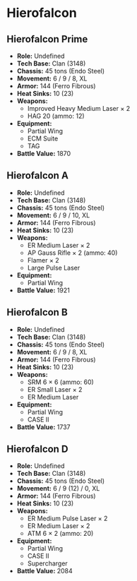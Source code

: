 # Hierofalcon
## Hierofalcon Prime
- **Role:** Undefined
- **Tech Base:** Clan (3148)
- **Chassis:** 45 tons (Endo Steel)
- **Movement:** 6 / 9 / 8, XL
- **Armor:** 144 (Ferro Fibrous)
- **Heat Sinks:** 10 (23)
- **Weapons:**
  - Improved Heavy Medium Laser × 2
  - HAG 20 (ammo: 12)
- **Equipment:**
  - Partial Wing
  - ECM Suite
  - TAG
- **Battle Value:** 1870

## Hierofalcon A
- **Role:** Undefined
- **Tech Base:** Clan (3148)
- **Chassis:** 45 tons (Endo Steel)
- **Movement:** 6 / 9 / 10, XL
- **Armor:** 144 (Ferro Fibrous)
- **Heat Sinks:** 10 (23)
- **Weapons:**
  - ER Medium Laser × 2
  - AP Gauss Rifle × 2 (ammo: 40)
  - Flamer × 2
  - Large Pulse Laser
- **Equipment:**
  - Partial Wing
- **Battle Value:** 1921

## Hierofalcon B
- **Role:** Undefined
- **Tech Base:** Clan (3148)
- **Chassis:** 45 tons (Endo Steel)
- **Movement:** 6 / 9 / 8, XL
- **Armor:** 144 (Ferro Fibrous)
- **Heat Sinks:** 10 (23)
- **Weapons:**
  - SRM 6 × 6 (ammo: 60)
  - ER Small Laser × 2
  - ER Medium Laser
- **Equipment:**
  - Partial Wing
  - CASE II
- **Battle Value:** 1737

## Hierofalcon D
- **Role:** Undefined
- **Tech Base:** Clan (3148)
- **Chassis:** 45 tons (Endo Steel)
- **Movement:** 6 / 9 (12) / 0, XL
- **Armor:** 144 (Ferro Fibrous)
- **Heat Sinks:** 10 (23)
- **Weapons:**
  - ER Medium Pulse Laser × 2
  - ER Medium Laser × 2
  - ATM 6 × 2 (ammo: 20)
- **Equipment:**
  - Partial Wing
  - CASE II
  - Supercharger
- **Battle Value:** 2084

